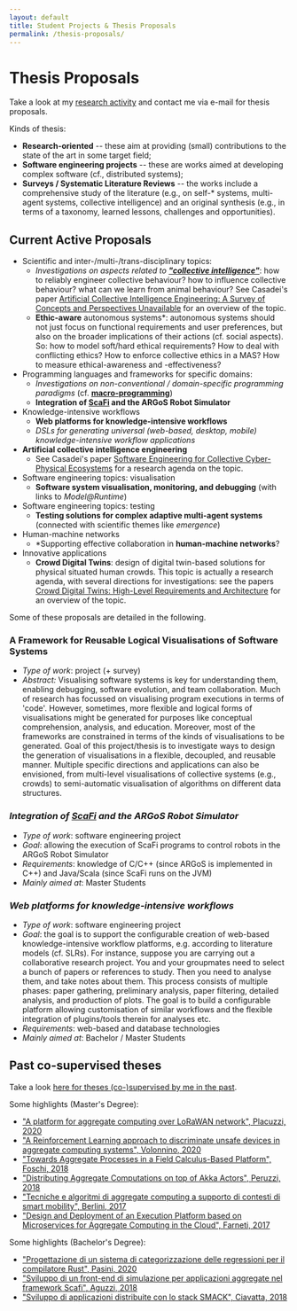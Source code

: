 ```yaml
---
layout: default
title: Student Projects & Thesis Proposals
permalink: /thesis-proposals/
---
```


# Thesis Proposals

Take a look at my [research activity](/research) and contact me via e-mail for thesis proposals.

Kinds of thesis:

- **Research-oriented** -- these aim at providing (small) contributions to the state of the art in some target field;
- **Software engineering projects** -- these are works aimed at developing complex software (cf., distributed systems);
- **Surveys / Systematic Literature Reviews** -- the works include a comprehensive study of the literature (e.g., on self-* systems, multi-agent systems, collective intelligence) and an original synthesis (e.g., in terms of a taxonomy, learned lessons, challenges and opportunities).

## Current Active Proposals

- Scientific and inter-/multi-/trans-disciplinary topics:
    - *Investigations on aspects related to **["collective intelligence"](https://arxiv.org/pdf/2304.05147.pdf)***: how to reliably engineer collective behaviour? how to influence collective behaviour? what can we learn from animal behaviour? See Casadei's paper [Artificial Collective Intelligence Engineering: A Survey of Concepts and Perspectives Unavailable](https://doi.org/10.1162/artl_a_00408) for an overview of the topic.
    - **Ethic-aware** autonomous systems*: autonomous systems should not just focus on functional requirements and user preferences, but also on the broader implications of their actions (cf. social aspects). So: how to model soft/hard ethical requirements? How to deal with conflicting ethics? How to enforce collective ethics in a MAS? How to measure ethical-awareness and -effectiveness?
- Programming languages and frameworks for specific domains:
    - *Investigations on non-conventional / domain-specific programming paradigms* (cf. **[macro-programming](https://dl.acm.org/doi/10.1145/3579353)**)
    - **Integration of [ScaFi](https://scafi.github.io/) and the ARGoS Robot Simulator**
- Knowledge-intensive workflows
    - **Web platforms for knowledge-intensive workflows**
    - *DSLs for generating universal (web-based, desktop, mobile) knowledge-intensive workflow applications*
- **Artificial collective intelligence engineering**
    - See Casadei's paper [Software Engineering for Collective Cyber-Physical Ecosystems](https://doi.org/10.1145/3712004) for a research agenda on the topic.
- Software engineering topics: visualisation
    - **Software system visualisation, monitoring, and debugging** (with links to *Model@Runtime*)
- Software engineering topics: testing
    - **Testing solutions for complex adaptive multi-agent systems** (connected with scientific themes like *emergence*)
- Human-machine networks
    - *Supporting effective collaboration in **human-machine networks**?
- Innovative applications
    - **Crowd Digital Twins**: design of digital twin-based solutions for physical situated human crowds. This topic is actually a research agenda, with several directions for investigations: see the papers [Crowd Digital Twins: High-Level Requirements and Architecture](doi.org/10.1109/CCNC54725.2025.10975899) for an overview of the topic.

Some of these proposals are detailed in the following.

###  A Framework for Reusable Logical Visualisations of Software Systems

- *Type of work*: project (+ survey)
- *Abstract:* Visualising software systems is key for understanding them, enabling debugging, software evolution, and team collaboration. Much of research has focussed on visualising program executions in terms of 'code'. However, sometimes, more flexible and logical forms of visualisations might be generated for purposes like conceptual comprehension, analysis, and education. Moreover, most of the frameworks are constrained in terms of the kinds of visualisations to be generated. Goal of this project/thesis is to investigate ways to design the generation of visualisations in a flexible, decoupled, and reusable manner. Multiple specific directions and applications can also be envisioned, from multi-level visualisations of collective systems (e.g., crowds) to semi-automatic visualisation of algorithms on different data structures.

### *Integration of [ScaFi](https://scafi.github.io/) and the ARGoS Robot Simulator*

- *Type of work*: software engineering project
- *Goal*: allowing the execution of ScaFi programs to control robots in the ARGoS Robot Simulator
- *Requirements*: knowledge of C/C++ (since ARGoS is implemented in C++) and Java/Scala (since ScaFi runs on the JVM)
- *Mainly aimed at*: Master Students

### *Web platforms for knowledge-intensive workflows*

- *Type of work*: software engineering project
- *Goal*: the goal is to support the configurable creation of web-based knowledge-intensive workflow platforms, e.g. according to literature models (cf. SLRs).  For instance, suppose you are carrying out a collaborative research project. You and your groupmates need to select a bunch of papers or references to study. Then you need to analyse them, and take notes about them. This process consists of multiple phases: paper gathering, preliminary analysis, paper filtering, detailed analysis, and production of plots. The goal is to build a configurable platform allowing customisation of similar workflows and the flexible integration of plugins/tools therein for analyses etc.
- *Requirements*: web-based and database technologies
- *Mainly aimed at*: Bachelor / Master Students

## Past co-supervised theses

Take a look [here for theses (co-)supervised by me in the past](https://amslaurea.unibo.it/view/relatore/Casadei=3ARoberto=3A=3A/).

Some highlights (Master's Degree):

- ["A platform for aggregate computing over LoRaWAN network", Placuzzi, 2020](https://amslaurea.unibo.it/20484/)
- ["A Reinforcement Learning approach to discriminate unsafe devices in aggregate computing systems", Volonnino, 2020](https://amslaurea.unibo.it/20488/)
- ["Towards Aggregate Processes in a Field Calculus-Based Platform", Foschi, 2018](https://amslaurea.unibo.it/15725/)
- ["Distributing Aggregate Computations on top of Akka Actors", Peruzzi, 2018](https://amslaurea.unibo.it/17016/)
- ["Tecniche e algoritmi di aggregate computing a supporto di contesti di smart mobility", Berlini, 2017](https://amslaurea.unibo.it/14292/)
- ["Design and Deployment of an Execution Platform based on Microservices for Aggregate Computing in the Cloud", Farneti, 2017](https://amslaurea.unibo.it/12948/)

Some highlights (Bachelor's Degree):

- ["Progettazione di un sistema di categorizzazione delle regressioni per il compilatore Rust", Pasini, 2020](https://amslaurea.unibo.it/20886/)
- ["Sviluppo di un front-end di simulazione per applicazioni aggregate nel framework Scafi", Aguzzi, 2018](https://amslaurea.unibo.it/16824/)
- ["Sviluppo di applicazioni distribuite con lo stack SMACK", Ciavatta, 2018](https://amslaurea.unibo.it/16836/)
